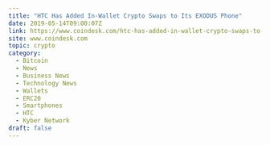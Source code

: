 ```yaml
---
title: "HTC Has Added In-Wallet Crypto Swaps to Its EXODUS Phone"
date: 2019-05-14T09:00:07Z
link: https://www.coindesk.com/htc-has-added-in-wallet-crypto-swaps-to-its-exodus-phone?utm_medium=RSS&utm_source=hune
site: www.coindesk.com
topic: crypto
category:
  - Bitcoin
  - News
  - Business News
  - Technology News
  - Wallets
  - ERC20
  - Smartphones
  - HTC
  - Kyber Network
draft: false
---
```

